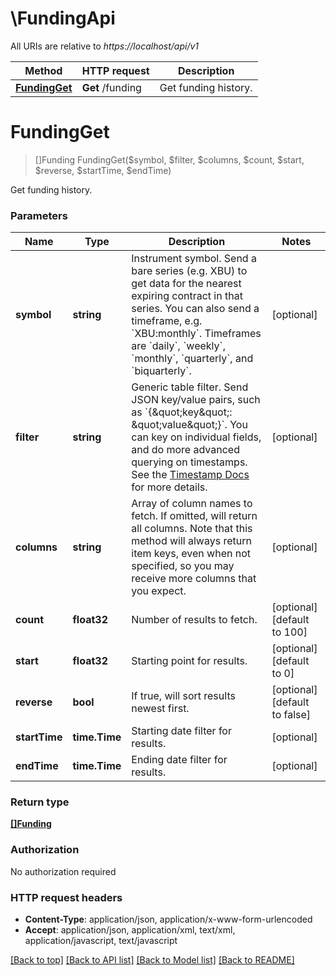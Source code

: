 # \FundingApi

All URIs are relative to *https://localhost/api/v1*

Method | HTTP request | Description
------------- | ------------- | -------------
[**FundingGet**](FundingApi.md#FundingGet) | **Get** /funding | Get funding history.


# **FundingGet**
> []Funding FundingGet($symbol, $filter, $columns, $count, $start, $reverse, $startTime, $endTime)

Get funding history.


### Parameters

Name | Type | Description  | Notes
------------- | ------------- | ------------- | -------------
 **symbol** | **string**| Instrument symbol. Send a bare series (e.g. XBU) to get data for the nearest expiring contract in that series.  You can also send a timeframe, e.g. &#x60;XBU:monthly&#x60;. Timeframes are &#x60;daily&#x60;, &#x60;weekly&#x60;, &#x60;monthly&#x60;, &#x60;quarterly&#x60;, and &#x60;biquarterly&#x60;. | [optional] 
 **filter** | **string**| Generic table filter. Send JSON key/value pairs, such as &#x60;{\&quot;key\&quot;: \&quot;value\&quot;}&#x60;. You can key on individual fields, and do more advanced querying on timestamps. See the [Timestamp Docs](https://www.bitmex.com/app/restAPI#timestamp-filters) for more details. | [optional] 
 **columns** | **string**| Array of column names to fetch. If omitted, will return all columns.  Note that this method will always return item keys, even when not specified, so you may receive more columns that you expect. | [optional] 
 **count** | **float32**| Number of results to fetch. | [optional] [default to 100]
 **start** | **float32**| Starting point for results. | [optional] [default to 0]
 **reverse** | **bool**| If true, will sort results newest first. | [optional] [default to false]
 **startTime** | **time.Time**| Starting date filter for results. | [optional] 
 **endTime** | **time.Time**| Ending date filter for results. | [optional] 

### Return type

[**[]Funding**](Funding.md)

### Authorization

No authorization required

### HTTP request headers

 - **Content-Type**: application/json, application/x-www-form-urlencoded
 - **Accept**: application/json, application/xml, text/xml, application/javascript, text/javascript

[[Back to top]](#) [[Back to API list]](../README.md#documentation-for-api-endpoints) [[Back to Model list]](../README.md#documentation-for-models) [[Back to README]](../README.md)

